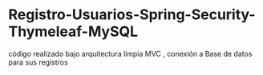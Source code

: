 # Registro-Usuarios-Spring-Security-Thymeleaf-MySQL
código realizado bajo arquitectura limpia MVC , conexión a Base de datos para sus registros
